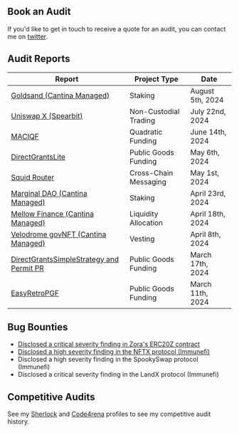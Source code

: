 ## Book an Audit

If you'd like to get in touch to receive a quote for an audit, you can contact me on [twitter](https://twitter.com/0xKaden).

## Audit Reports

| Report                                                                                                | Project Type          | Date             |
|-------------------------------------------------------------------------------------------------------|-----------------------|------------------|
| [ Goldsand (Cantina Managed) ]( https://cantina.xyz/portfolio/15341393-eb38-49b1-acb1-ed2cbec6f73e )  | Staking  | August 5th, 2024    |
| [ Uniswap X (Spearbit) ]( https://github.com/spearbit/portfolio/blob/master/pdfs/Uniswapx-Spearbit-Security-Review-July-2024.pdf )  | Non-Custodial Trading  | July 22nd, 2024    |
| [ MACIQF ]( ./reports/maciqf-audit-report-final.pdf )                                   | Quadratic Funding  | June 14th, 2024    |
| [ DirectGrantsLite ]( ./reports/direct-grants-lite-audit-report-final.pdf )                                   | Public Goods Funding  | May 6th, 2024    |
| [ Squid Router ]( ./reports/squid-router-audit-report-final.pdf )                                             | Cross-Chain Messaging | May 1st, 2024    |
| [ Marginal DAO (Cantina Managed) ]( https://cdn.cantina.xyz/reports/cantina_solo_marginal_dao_apr2024.pdf )             | Staking               | April 23rd, 2024 |
| [ Mellow Finance (Cantina Managed) ]( https://cdn.cantina.xyz/reports/cantina_mellow_apr2024.pdf )             | Liquidity Allocation               | April 18th, 2024 |
| [ Velodrome govNFT (Cantina Managed) ]( https://cdn.cantina.xyz/reports/cantina_velodrome_apr2024.pdf )             | Vesting               | April 8th, 2024 |
| [ DirectGrantsSimpleStrategy and Permit PR ]( ./reports/direct-grants-simple-audit-report-final.pdf )         | Public Goods Funding  | March 17th, 2024 |
| [ EasyRetroPGF ]( ./reports/easy-rpgf-audit-report-final.pdf )                                                | Public Goods Funding  | March 11th, 2024 |

## Bug Bounties

- [Disclosed a critical severity finding in Zora's ERC20Z contract](https://x.com/0xKaden/status/1856784539978444827)
- [Disclosed a high severity finding in the NFTX protocol (Immunefi)](https://x.com/0xKaden/status/1795834126584688747)
- Disclosed a high severity finding in the SpookySwap protocol (Immunefi)
- Disclosed a critical severity finding in the LandX protocol (Immunefi)

## Competitive Audits

See my [Sherlock](https://audits.sherlock.xyz/watson/0xkaden) and [Code4rena](https://code4rena.com/@kaden) profiles to see my competitive audit history.
